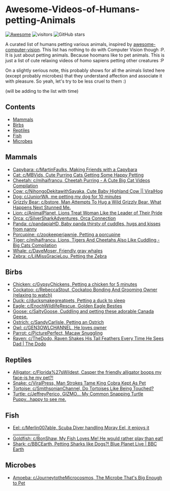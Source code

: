 # Awesome-Videos-of-Humans-petting-Animals 
[![Awesome](https://cdn.rawgit.com/sindresorhus/awesome/d7305f38d29fed78fa85652e3a63e154dd8e8829/media/badge.svg)](https://github.com/sindresorhus/awesome)  ![visitors](https://visitor-badge.glitch.me/badge?page_id=ankuPRK/Awesome-Hoomans-Petting-Animals) ![GitHub stars](https://img.shields.io/github/stars/ankuPRK/Awesome-Hoomans-Petting-Animals?color=green)

A curated list of humans petting various animals, inspired by [awesome-computer-vision](https://github.com/jbhuang0604/awesome-computer-vision). This list has nothing to do with Computer Vision though :P. It is just about petting animals. Because hoomans like to pet animals. This is just a list of cute relaxing videos of homo sapiens petting other creatures :P 

On a slightly serious note, this probably shows for all the animals listed here (except probably microbes) that they understand affection and associate it with pleasure. So yeah, let's try to be less cruel to them :)

(will be adding to the list with time)

## Contents
 - [Mammals](#Mammals)
 - [Birbs](#Birbs)
 - [Reptiles](#Reptiles)
 - [Fish](#Fish)
 - [Microbes](#Microbes)

## Mammals 

* [Capybara: c/MartinFaulks, Making Friends with a Capybara](https://www.youtube.com/watch?v=-lqhleCf8R0&ab_channel=MartinFaulks)
* [Cat: c/MBVids, Cute Purring Cats Getting Some Happy Petting](https://www.youtube.com/watch?v=sjbrIiemDaQ) 
* [Cheetah: c/mihaifrancu, Cheetah Purring - A Cute Big Cat Videos Compilation](https://www.youtube.com/watch?v=bvS2SlJuLp8&ab_channel=mihaifrancu)
* [Cow: c/NihongoDekitawithSayaka, Cute Baby Highland Cow || ViralHog](https://www.youtube.com/shorts/_V0yoII8-Hk?&ab_channel=NihongoDekitawithSayaka)
* [Dog: c/JuniorWA, me petting my dog for 10 minutes](https://www.youtube.com/watch?v=UJIzJU3_osg&ab_channel=Junior) 
* [Grizzly Bear: c/bstore, Man Attempts To Hug a Wild Grizzly Bear. What Happens Next Stunned Me.](https://www.youtube.com/watch?v=4-U3cNzb-RE&ab_channel=bstore)
* [Lion: c/AnimalPlanet, Lions Treat Woman Like the Leader of Their Pride](https://www.youtube.com/watch?v=2f8Hpid8YWA&ab_channel=AnimalPlanet)
* [Orca: c/SilverSharkAdventures, Orca Connection](https://www.youtube.com/watch?v=tyX9D19qdbg&ab_channel=SilverSharkAdventures)
* [Panda: c/pandapiaHD, Baby panda thirsty of cuddles, hugs and kisses from nanny](https://www.youtube.com/watch?v=45mV2eFR1jY&ab_channel=pandapiaHD)
* [Porcupine: c/zookeeperjawnie, Petting a porcupine](https://www.tiktok.com/@zookeeperjawnie/video/6914786980484173062)
* [Tiger: c/mihaifrancu, Lions, Tigers And Cheetahs Also Like Cuddling - Big Cats Compilation](https://www.youtube.com/watch?v=Z7UwKMmjyoE&ab_channel=mihaifrancu)
* [Whale: c/DaveMoser, Friendly gray whales](https://www.youtube.com/watch?v=CAJNa2dOLoI&t=7s&ab_channel=DaveMoser)
* [Zebra: c/LilMissGracieLou, Petting the Zebra](https://www.youtube.com/watch?v=_X7YQjhvs7Y&ab_channel=LilMissGracieLou)

## Birbs
* [Chicken: c/GypsyChickens, Petting a chicken for 5 minutes](https://www.youtube.com/watch?v=aeerE5Hyn28&ab_channel=GypsyChickens)
* [Cockatoo: c/RebeccaStout, Cockatoo Bonding And Grooming Owner (relaxing to watch)](https://www.youtube.com/watch?v=93WnoieXu0Q&ab_channel=RebeccaStout)
* [Duck: c/ducksmakegreatpets, Petting a duck to sleep](https://www.youtube.com/watch?v=OxQuILsDfVs&ab_channel=ducksmakegreatpets)
* [Eagle: c/EnochWildlifeRescue, Golden Eagle Besties](https://www.youtube.com/watch?v=KSEwlxYTDek&ab_channel=EnochWildlifeRescue)
* [Goose: c/SaltyGoose, Cuddling and petting these adorable Canada Geese.](https://www.youtube.com/watch?v=DoMQuiMuMy4&ab_channel=SaltyGoose)
* [Ostrich: c/SandyCarlisle, Petting an Ostrich](https://www.youtube.com/watch?v=aRmFkWSNbYI&ab_channel=SandyCarlisle)
* [Owl: c/GEN3OWLCHANNEL, He loves owner](https://www.youtube.com/watch?v=Vt_Gi5ocXVo&t=90s&ab_channel=GEN3OWLCHANNEL)
* [Parrot: c/PicturePerfect, Macaw Snuggling](https://www.youtube.com/watch?v=aJ3YAWUvXds&t=18s&ab_channel=PicturePerfect)
* [Raven: c/TheDodo, Raven Shakes His Tail Feathers Every Time He Sees Dad | The Dodo](https://www.youtube.com/watch?v=Cf0r4nnjZGM&ab_channel=TheDodo)


## Reptiles
* [Alligator: c/Florida%27sWildest, Casper the friendly alligator boops my face-is he my pet?!](https://www.youtube.com/watch?v=YWkkpluLpcE&ab_channel=Florida%27sWildest)
* [Snake: c/ViralPress, Man Strokes Tame King Cobra Kept As Pet](https://www.youtube.com/watch?v=sX6DS98BhUk&ab_channel=ViralPress)
* [Tortoise: c/SmithsonianChannel, Do Tortoises Like Being Touched?](https://www.youtube.com/watch?v=iWYCoBiTnA0&ab_channel=SmithsonianChannel)
* [Turtle: c/JeffreyPerico, GIZMO... My Common Snapping Turtle Puppy...happy to see me.](https://www.youtube.com/watch?v=XuNa9RpGoCQ&ab_channel=JeffreyPerico)

## Fish
* [Eel: c/Merlin007able, Scuba Diver handling Moray Eel, it enjoys it .....................](https://www.youtube.com/watch?v=sVku_ynBU-g&ab_channel=Merlin007able)
* [Goldfish: c/BonShaw, My Fish Loves Me! He would rather play than eat!](https://www.youtube.com/watch?v=vVnE9o5Uxik&t=55s&ab_channel=BonShaw)
* [Shark: c/BBCEarth, Petting Sharks like Dogs?! Blue Planet Live | BBC Earth](https://www.youtube.com/watch?v=1vNkK80CXPA&ab_channel=BBCEarth)


## Microbes
* [Amoeba: c/JourneytotheMicrocosmos, The Microbe That's Big Enough to Pet](https://www.youtube.com/watch?v=PnYxeUgCMsQ&ab_channel=JourneytotheMicrocosmos)